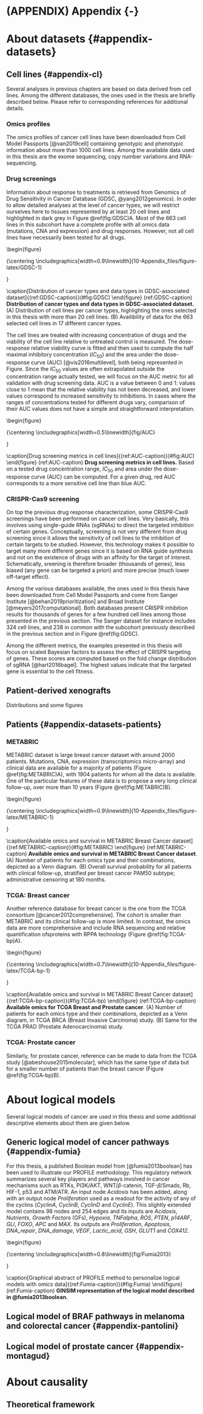 # (APPENDIX) Appendix {-}



# About datasets {#appendix-datasets}

## Cell lines {#appendix-cl}

Several analyses in previous chapters are based on data derived from cell lines. Among the different databases, the ones used in the thesis are briefly described below. Please refer to corresponding references for additional details.

### Omics profiles

The omics profiles of cancer cell lines have been downloaded from Cell Model Passports [@van2019cell] containing genotypic and phenotypic information about more than 1000 cell lines. Among the available data used in this thesis are the exome sequencing, copy number variations and RNA-sequencing.

### Drug screenings

Information about response to treatments is retrieved from Genomics of Drug Sensitivity in Cancer Database (GDSC, @yang2012genomics). In order to allow detailed analyses at the level of cancer types, we will restrict ourselves here to tissues represented by at least 20 cell lines and highlighted in dark grey in Figure \@ref(fig:GDSC)A. Most of the 663 cell lines in this subcohort have a complete profile with all omics data (mutations, CNA and expression) and drug responses. However, not all cell lines have necessarily been tested for all drugs.

\begin{figure}

{\centering \includegraphics[width=0.9\linewidth]{10-Appendix_files/figure-latex/GDSC-1} 

}

\caption[Distribution of cancer types and data types in GDSC-associated dataset]{(ref:GDSC-caption)}(\#fig:GDSC)
\end{figure}
(ref:GDSC-caption) **Distribution of cancer types and data types in GDSC-associated dataset.** (A) Distribution of cell lines per cancer types, highlighting the ones selected in this thesis with more than 20 cell lines. (B) Availibility of data for the 663 selected cell lines in 17 different cancer types.  
  

The cell lines are treated with increasing concentration of drugs and the viability of the cell line relative to untreated control is measured. The dose-response relative viability curve is fitted and then used to compute the half maximal inhibitory concentration ($IC_{50}$) and the area under the dose-response curve (AUC) [@vis2016multilevel], both being represented in Figure. Since the $IC_{50}$ values are often extrapolated outside the concentration range actually tested, we will focus on the AUC metric for all validation with drug screening data. AUC is a value between 0 and 1: values close to 1 mean that the relative viability has not been decreased, and lower values correspond to increased sensitivity to inhibitions. In cases where the ranges of concentrations tested for different drugs vary, comparison of their AUC values does not have a simple and straightforward interpretation.

\begin{figure}

{\centering \includegraphics[width=0.5\linewidth]{fig/AUC} 

}

\caption[Drug screening metrics in cell lines]{(ref:AUC-caption)}(\#fig:AUC)
\end{figure}
(ref:AUC-caption) **Drug screening metrics in cell lines.** Based on a tested drug concentration range, $IC_{50}$ and area under the dose-response curve (AUC) can be computed. For a given drug, red AUC corresponds to a more sensitive cell line than blue AUC.

### CRISPR-Cas9 screening

On top the previous drug response characterization, some CRISPR-Cas9 screenings have  been performed on cancer cell lines. Very basically, this involves using single-guide RNAs (sgRNAs) to direct the targeted inhibition of certain genes. Conceptually, screening is not very different from drug screening since it allows the sensitivity of cell lines to the inhibition of certain targets to be studied. However, this technology makes it possible to target many more different genes since it is based on RNA guide synthesis and not on the existence of drugs with an affinity for the target of interest. Schematically, sreening is therefore broader (thousands of genes), less biased (any gene can be targeted a priori) and more precise (much lower off-target effect).  
  

Among the various databases available, the ones used in this thesis have been downloaded from Cell Model Passports and come from Sanger Institute [@behan2019prioritization] and Broad Institute [@meyers2017computational]. Both databases present CRISPR inhibition results for thousands of genes for a few hundred cell lines among those presented in the previous section. The Sanger dataset for instance includes 324 cell lines, and 238 in common with the subcohort previously described in the previous section and in Figure \@ref(fig:GDSC).  
  

Among the different metrics, the examples presented in this thesis will focus on scaled Bayesian factors to assess the effect of CRISPR targeting of genes. These scores are computed based on the fold change distribution of sgRNA [@hart2016bagel]. The highest values indicate that the targeted gene is essential to the cell fitness.

## Patient-derived xenografts

Distributions and some figures

## Patients {#appendix-datasets-patients}

### METABRIC

METABRIC dataset is large breast cancer dataset with around 2000 patients. Mutations, CNA, expression (transcriptomics micro-array) and clinical data are available for a majority of patients (Figure \@ref(fig:METABRIC)A), with 1904 patients for whom all the data is available. One of the  particular features of these data is to propose a very long clinical follow-up, over more than 10 years (Figure \@ref(fig:METABRIC)B).

\begin{figure}

{\centering \includegraphics[width=0.9\linewidth]{10-Appendix_files/figure-latex/METABRIC-1} 

}

\caption[Available omics and survival in METABRIC Breast Cancer dataset]{(ref:METABRIC-caption)}(\#fig:METABRIC)
\end{figure}
(ref:METABRIC-caption) **Available omics and survival in METABRIC Breast Cancer dataset**. (A) Number of patients for each omics type and their combinations, depicted as a Venn diagram. (B) Overall survival probability for all patients with clinical follow-up, stratified per breast cancer PAM50 subtype; administrative censoring at 180 months.

### TCGA: Breast cancer

Another reference database for breast cancer is the one from the TCGA consortium [@cancer2012comprehensive]. The cohort is smaller than METABRIC and its clinical follow-up is more limited. In contrast, the omics data are more comprehensive and include RNA sequencing and relative quantification ofsproteins with RPPA technology (Figure \@ref(fig:TCGA-bp)A). 

\begin{figure}

{\centering \includegraphics[width=0.7\linewidth]{10-Appendix_files/figure-latex/TCGA-bp-1} 

}

\caption[Available omics and survival in METABRIC Breast Cancer dataset]{(ref:TCGA-bp-caption)}(\#fig:TCGA-bp)
\end{figure}
(ref:TCGA-bp-caption) **Available omics for TCGA Breast and Prostate cancer**. (A) Number of patients for each omics type and their combinations, depicted as a Venn diagram, in TCGA BRCA (Breast Invasive Carcinoma) study. (B) Same for the TCGA PRAD (Prostate Adenocarcinoma) study.

### TCGA: Prostate cancer

Similarly, for prostate cancer, reference can be made to data from the TCGA study [@abeshouse2015molecular], which has the same type of data but for a smaller number of patients than the breast cancer (Figure \@ref(fig:TCGA-bp)B).

# About logical models

Several logical models of cancer are used in this thesis and some additional descriptive elements about them are given below.

## Generic logical model of cancer pathways {#appendix-fumia}

For this thesis, a published Boolean model from [@fumia2013boolean] has been used to illustrate our PROFILE methodology. This regulatory network summarizes several key players and pathways involved in cancer mechanisms such as RTKs, PI3K/AKT, WNT/$\beta$-catenin, TGF-$\beta$/Smads, Rb, HIF-1, p53 and ATM/ATR. An input node *Acidosis* has been added, along with an output node *Proliferation* used as a readout for the activity of any of the cyclins (*CyclinA*, *CyclinB*, *CyclinD* and *CyclinE*). This slightly extended model contains 98 nodes and 254 edges and its inputs are *Acidosis*, *Nutrients*, *Growth Factors* (GFs), *Hypoxia*, *TNFalpha*, *ROS*, *PTEN*, *p14ARF*, *GLI*, *FOXO*, *APC* and *MAX*. Its outputs are *Proliferation*, *Apoptosis*, *DNA_repair*, *DNA_damage*, *VEGF*, *Lactic_acid*, *GSH*, *GLUT1* and *COX412*.

\begin{figure}

{\centering \includegraphics[width=0.8\linewidth]{fig/Fumia2013} 

}

\caption[Graphical abstract of PROFILE method to personalize logical models with omics data]{(ref:Fumia-caption)}(\#fig:Fumia)
\end{figure}
(ref:Fumia-caption) **GINSIM representation of the logical model described in @fumia2013boolean.**

## Logical model of BRAF pathways in melanoma and colorectal cancer {#appendix-pantolini}

## Logical model of prostate cancer {#appendix-montagud}

# About causality

## Theoretical framework


